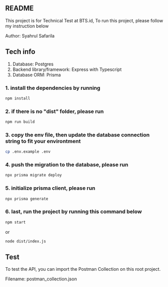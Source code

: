 ## README

This project is for Technical Test at BTS.id, To run this project, please follow my instruction below

Author: Syahrul Safarila

## Tech info

1. Database: Postgres
2. Backend library/framework: Express with Typescript
3. Database ORM: Prisma

### 1. install the dependencies by running

```sh
npm install
```

### 2. if there is no "dist" folder, please run

```sh
npm run build
```

### 3. copy the env file, then update the database connection string to fit your environtment

```sh
cp .env.example .env
```

### 4. push the migration to the database, please run

```sh
npx prisma migrate deploy
```

### 5. initialize prisma client, please run

```sh
npx prisma generate
```

### 6. last, run the project by running this command below

```sh
npm start
```

or

```sh
node dist/index.js
```

## Test

To test the API, you can import the Postman Collection on this root project.

Filename: postman_collection.json